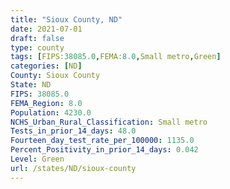 ```yaml
---
title: "Sioux County, ND"
date: 2021-07-01
draft: false
type: county
tags: [FIPS:38085.0,FEMA:8.0,Small metro,Green]
categories: [ND]
County: Sioux County
State: ND
FIPS: 38085.0
FEMA_Region: 8.0
Population: 4230.0
NCHS_Urban_Rural_Classification: Small metro
Tests_in_prior_14_days: 48.0
Fourteen_day_test_rate_per_100000: 1135.0
Percent_Positivity_in_prior_14_days: 0.042
Level: Green
url: /states/ND/sioux-county
---
```



